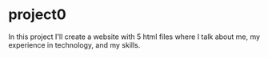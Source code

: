 # project0
In this project I'll create a website with 5 html files where I talk about me, my experience in technology, and my skills.
